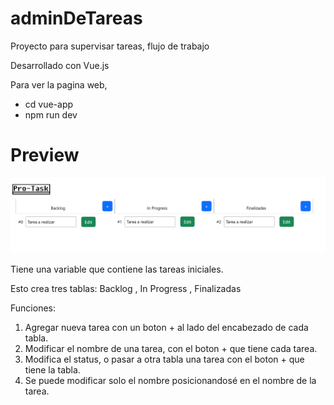 # adminDeTareas
Proyecto para supervisar tareas, flujo de trabajo

Desarrollado con Vue.js

Para ver la pagina web,
- cd vue-app
- npm run dev

# Preview
![alt text](image.png)

Tiene una variable que contiene las tareas iniciales.

Esto crea tres tablas: Backlog , In Progress , Finalizadas

Funciones:
1. Agregar nueva tarea con un boton + al lado del encabezado de cada tabla.
2. Modificar el nombre de una tarea, con el boton + que tiene cada tarea.
3. Modifica el status, o pasar a otra tabla una tarea con el boton + que tiene la tabla.
4. Se puede modificar solo el nombre posicionandosé en el nombre de la tarea.
